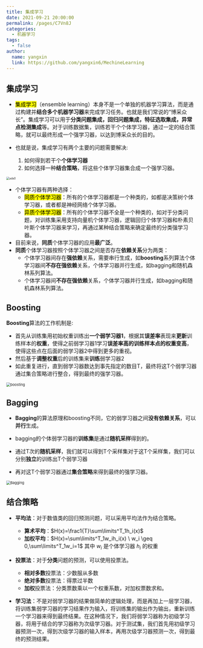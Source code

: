 ```yaml
---
title: 集成学习
date: 2021-09-21 20:00:00
permalink: /pages/C7Vn8J
categories: 
  - 机器学习
tags: 
  - false
author: 
  name: yangxin
  link: https://github.com/yangxin6/MechineLearning
---
```




## 集成学习

- <mark>集成学习</mark>（ensemble learning）本身不是一个单独的机器学习算法，而是通过构建并**结合多个机器学习器**来完成学习任务。也就是我们常说的“博采众长”。集成学习可以用于**分类问题集成，回归问题集成，特征选取集成，异常点检测集成**等。对于训练数据集，训练若干个个体学习器，通过一定的结合策略，就可以最终形成一个强学习器，以达到博采众长的目的。

- 也就是说，集成学习有两个主要的问题需要解决:
  1. 如何得到若干个**个体学习器**
  2. 如何选择一种**结合策略**，将这些个体学习器集合成一个强学习器。

<img src="https://cdn.jsdelivr.net/gh/yangxin6/img-hosting@master/images/ada0.3brgjeuz2wk0.png" alt="ada0" style="zoom:50%;" />

- 个体学习器有两种选择：
  - <mark>同质个体学习器</mark>：所有的个体学习器都是一个种类的，如都是决策树个体学习器，或者都是神经网络个体学习器。
  - <mark>异质个体学习器</mark>：所有的个体学习器不全是一个种类的，如对于分类问题，对训练集采用支持向量机个体学习器，逻辑回归个体学习器和朴素贝叶斯个体学习器来学习，再通过某种结合策略来确定最终的分类强学习器。
- 目前来说，**同质**个体学习器的应用**最广泛**。
- **同质**个体学习器按照个体学习器之间是否存在**依赖关系**分为两类：
  - 个体学习器间存在**强依赖**关系，需要串行生成，如**boosting**系列算法个体学习器间**不存在强依赖**关系，个体学习器并行生成，如bagging和随机森林系列算法。
  - 个体学习器间**不存在强依赖**关系，个体学习器并行生成，如bagging和随机森林系列算法。





## Boosting

**Boosting**算法的工作机制是:

- 首先从训练集用初始权重训练出**一个弱学习器1**，根据其**误差率**表现来**更新**训练样本的**权重**，使得之前弱学习器1学习**误差率高的训练样本点的权重变高**，使得这些点在后面的弱学习器2中得到更多的重视。
- 然后基于**调整权重**后的训练集来**训练**弱学习器2
- 如此重复进行，直到弱学习器数达到事先指定的数目T，最终将这T个弱学习器通过集合策略进行整合，得到最终的强学习器。

<img src="https://cdn.jsdelivr.net/gh/yangxin6/img-hosting@master/images/boosting.4zzxk45tbaw0.png" alt="boosting" style="zoom:67%;" />



## Bagging

- **Bagging**的算法原理和boosting不同，它的弱学习器之间**没有依赖关系**，可以**并行**生成。

- bagging的个体弱学习器的**训练集**是通过**随机采样**得到的。

- 通过T次的**随机采样**，我们就可以得到T个采样集对于这T个采样集，我们可以分别**独立**的训练出T个弱学习器

- 再对这T个弱学习器通过**集合策略**来得到最终的强学习器。

<img src="https://cdn.jsdelivr.net/gh/yangxin6/img-hosting@master/images/Bagging.3gsc5scwdv80.png" alt="Bagging" style="zoom:67%;" />



## 结合策略

- **平均法**：对于数值类的回归预测问题，可以采用平均法作为结合策略。
  - **算术平均**：$H(x)=\frac1{T}\sum\limits^T_1h_i(x)$
  - **加权平均**：$H(x)=\sum\limits^T_1w_ih_i(x) \ w_i \geq 0,\sum\limits^T_1w_i=1$  其中 $w_i$ 是个体学习器 $h_i$ 的权重
- **投票法**：对于**分类**问题的预测，可以使用投票法。
  - **相对多数**投票法：少数服从多数
  - **绝对多数**投票法：得票过半数
  - **加权**投票法：分类票数乘以一个权重系数，对加权票数求和。

- **学习法**：不是对弱学习器的结果做简单的逻辑处理，而是再加上一层学习器，将训练集弱学习器的学习结果作为输入，将训练集的输出作为输出，重新训练一个学习器来得到最终结果。在这种情况下，我们将弱学习器称为初级学习器，将用于结合的学习器称为次级学习器。对于测试集，我们首先用初级学习器预测一次，得到次级学习器的输入样本，再用次级学习器预测一次，得到最终的预测结果。
